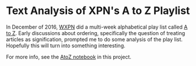 # Text Analysis of XPN's A to Z Playlist

In December of 2016, [WXPN](http://xpn.org)
did a multi-week alphabetical play list
called [A to Z](http://xpn.org/music-artist/xpn-a-z).
Early discussions about ordering,
specifically the question of treating articles as signification,
prompted me to do some analysis of the play list.
Hopefully this will turn into something interesting.

For more info, see the [AtoZ notebook](AtoZ.ipynb)
in this project.


